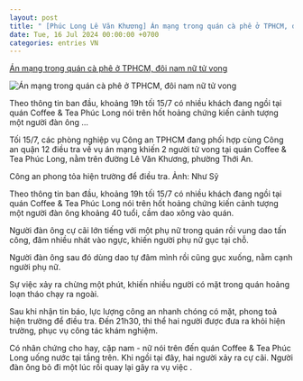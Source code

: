 ```yaml
---
layout: post
title: " [Phúc Long Lê Văn Khương] Án mạng trong quán cà phê ở TPHCM, đôi nam nữ tử vong"
date: Tue, 16 Jul 2024 00:00:00 +0700
categories: entries VN
---
```

[Án mạng trong quán cà phê ở TPHCM, đôi nam nữ tử vong](https://vietnamnet.vn/an-mang-trong-quan-ca-phe-o-tphcm-doi-nam-nu-tu-vong-2302171.html)

![Án mạng trong quán cà phê ở TPHCM, đôi nam nữ tử vong](https://static-images.vnncdn.net/vps_images_publish/000001/000003/2024/7/15/an-mang-trong-quan-ca-phe-o-tphcm-doi-nam-nu-tu-vong-3402.png?width=0&s=28fz26RxsBHnmGDFq3GEcw)

Theo thông tin ban đầu, khoảng 19h tối 15/7 có nhiều khách đang ngồi tại quán Coffee & Tea Phúc Long nói trên hốt hoảng chứng kiến cảnh tượng một người đàn ông ...

Tối 15/7, các phòng nghiệp vụ Công an TPHCM đang phối hợp cùng Công an quận 12 điều tra về vụ án mạng khiến 2 người tử vong tại quán Coffee & Tea Phúc Long, nằm trên đường Lê Văn Khương, phường Thới An.

Công an phong tỏa hiện trường để điều tra. Ảnh: Như Sỹ

Theo thông tin ban đầu, khoảng 19h tối 15/7 có nhiều khách đang ngồi tại quán Coffee & Tea Phúc Long nói trên hốt hoảng chứng kiến cảnh tượng một người đàn ông khoảng 40 tuổi, cầm dao xông vào quán.

Người đàn ông cự cãi lớn tiếng với một phụ nữ trong quán rồi vung dao tấn công, đâm nhiều nhát vào ngực, khiến người phụ nữ gục tại chỗ.

Người đàn ông sau đó dùng dao tự đâm mình rồi cũng gục xuống, nằm cạnh người phụ nữ.

Sự việc xảy ra chừng một phút, khiến nhiều người có mặt trong quán hoảng loạn tháo chạy ra ngoài.

Sau khi nhận tin báo, lực lượng công an nhanh chóng có mặt, phong toả hiện trường để điều tra. Đến 21h30, thi thể hai người được đưa ra khỏi hiện trường, phục vụ công tác khám nghiệm.

Có nhân chứng cho hay, cặp nam - nữ nói trên đến quán Coffee & Tea Phúc Long uống nước tại tầng trên. Khi ngồi tại đây, hai người xảy ra cự cãi. Người đàn ông bỏ đi một lúc rồi quay lại gây ra vụ việc .

